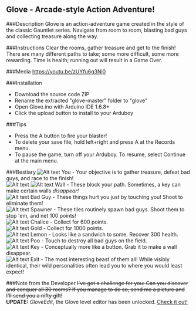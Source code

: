 Glove - Arcade-style Action Adventure!
--------------------------------------

###Description
Glove is an action-adventure game created in the style of the classic Gauntlet series. Navigate from room to room, blasting bad guys and collecting treasure along the way.

###Instructions
Clear the rooms, gather treasure and get to the finish! There are many different paths to take; some more difficult, some more rewarding. Time is health; running out will result in a Game Over.

###Media
https://youtu.be/zUYfu6g3Nj0

###Installation
* Download the source code ZIP
* Rename the extracted "glove-master" folder to "glove"
* Open Glove.ino with Arduino IDE 1.6.8+
* Click the upload button to install to your Arduboy

###Tips
- Press the A button to fire your blaster!
- To delete your save file, hold left+right and press A at the Records menu.
- To pause the game, turn off your Arduboy. To resume, select Continue at the main menu.

###Bestiary
![Alt text](/images/you.png?raw=true "Optional Title")
You - Your objective is to gather treasure, defeat bad guys, and race to the finish!  
![Alt text](/images/wall1.png?raw=true "Optional Title")
![Alt text](/images/wall2.png?raw=true "Optional Title")
Wall - These block your path. Sometimes, a key can make certain walls _disappear!_  
![Alt text](/images/badguy.png?raw=true "Optional Title")
Bad Guy - These things hurt you just by touching you! Shoot to eliminate them!  
![Alt text](/images/spawner.png?raw=true "Optional Title")
Spawner - These tiles routinely spawn bad guys. Shoot them to stop 'em, and net 100 points!  
![Alt text](/images/cup.png?raw=true "Optional Title")
Chalice - Collect for 600 points.  
![Alt text](/images/gold.png?raw=true "Optional Title")
Gold - Collect for 1000 points.  
![Alt text](/images/lemon.png?raw=true "Optional Title")
Lemon - Looks like a sandwich to some. Recover 300 health.  
![Alt text](/images/poop.png?raw=true "Optional Title")
Poo - Touch to destroy all bad guys on the field.  
![Alt text](/images/key.png?raw=true "Optional Title")
Key - Conceptually more like a button. Grab it to make a wall disappear.  
![Alt text](/images/exit.png?raw=true "Optional Title")
Exit - The most interesting beast of them all! While visibly identical, their wild personalities often lead you to where you would least expect!

###Note from the Developer
<s>I've got a challenge for you: Can you discover and conquer all 30 rooms? If you manage to do so, send me a picture and I'll send you a nifty gift!</s><br />
**UPDATE:** *GloveEdit*, the Glove level editor has been unlocked. [Check it out!][1]

  [1]: http://community.arduboy.com/t/glove-a-lighter-softer-cozier-gauntlet/214/24?u=fuopy
